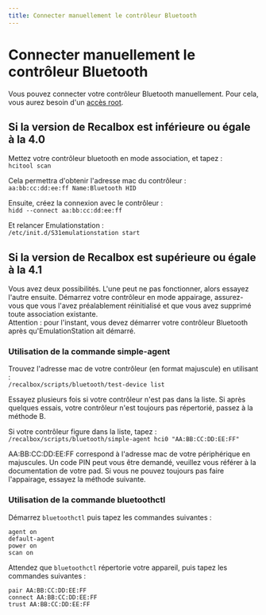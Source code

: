 ```yaml
---
title: Connecter manuellement le contrôleur Bluetooth
---
```


# Connecter manuellement le contrôleur Bluetooth

Vous pouvez connecter votre contrôleur Bluetooth manuellement. Pour cela, vous aurez besoin d'un [accès root](/v/francais/tutoriels/systeme/acces/acces-root-via-terminal).

## Si la version de Recalbox est inférieure ou égale à la 4.0

Mettez votre contrôleur bluetooth en mode association, et tapez :  
 `hcitool scan`

Cela permettra d'obtenir l'adresse mac du contrôleur :  
 `aa:bb:cc:dd:ee:ff Name:Bluetooth HID`

Ensuite, créez la connexion avec le contrôleur :  
 `hidd --connect aa:bb:cc:dd:ee:ff`

Et relancer Emulationstation :  
 `/etc/init.d/S31emulationstation start`

## Si la version de Recalbox est supérieure ou égale à la 4.1

Vous avez deux possibilités. L'une peut ne pas fonctionner, alors essayez l'autre ensuite. Démarrez votre contrôleur en mode appairage, assurez-vous que vous l'avez préalablement réinitialisé et que vous avez supprimé toute association existante.  
Attention : pour l'instant, vous devez démarrer votre contrôleur Bluetooth après qu'EmulationStation ait démarré.

### Utilisation de la commande simple-agent

Trouvez l'adresse mac de votre contrôleur \(en format majuscule\) en utilisant :  
 `/recalbox/scripts/bluetooth/test-device list`

Essayez plusieurs fois si votre contrôleur n'est pas dans la liste. Si après quelques essais, votre contrôleur n'est toujours pas répertorié, passez à la méthode B.

Si votre contrôleur figure dans la liste, tapez :  
 `/recalbox/scripts/bluetooth/simple-agent hci0 "AA:BB:CC:DD:EE:FF"`

AA:BB:CC:DD:EE:FF correspond à l'adresse mac de votre périphérique en majuscules. Un code PIN peut vous être demandé, veuillez vous référer à la documentation de votre pad. Si vous ne pouvez toujours pas faire l'appairage, essayez la méthode suivante.

### Utilisation de la commande bluetoothctl

Démarrez `bluetoothctl` puis tapez les commandes suivantes :

```text
agent on
default-agent
power on
scan on
```

Attendez que `bluetoothctl` répertorie votre appareil, puis tapez les commandes suivantes :

```text
pair AA:BB:CC:DD:EE:FF
connect AA:BB:CC:DD:EE:FF
trust AA:BB:CC:DD:EE:FF
```

